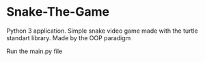 # Snake-The-Game
Python 3 application. Simple snake video game made with the turtle standart library. Made by the OOP paradigm

Run the main.py file
